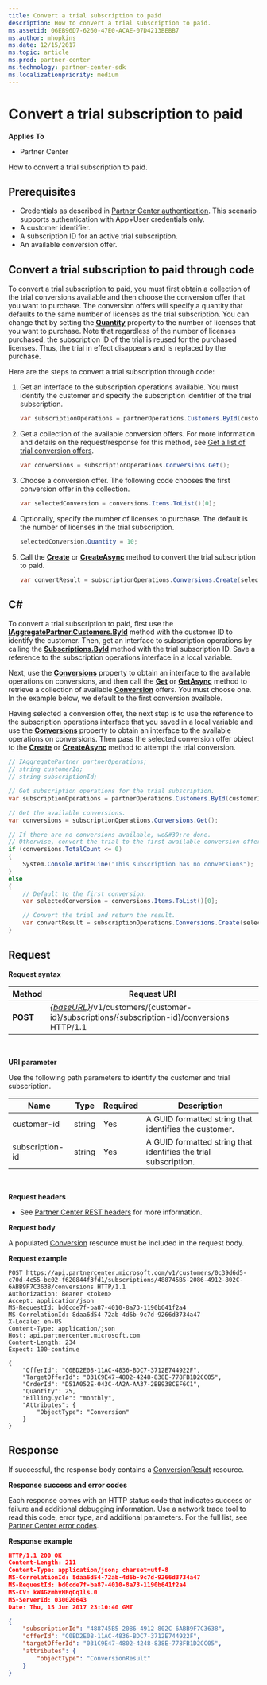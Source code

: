 ```yaml
---
title: Convert a trial subscription to paid
description: How to convert a trial subscription to paid.
ms.assetid: 06EB96D7-6260-47E0-ACAE-07D4213BEBB7
ms.author: mhopkins
ms.date: 12/15/2017
ms.topic: article
ms.prod: partner-center
ms.technology: partner-center-sdk
ms.localizationpriority: medium
---
```


# Convert a trial subscription to paid


**Applies To**

-   Partner Center

How to convert a trial subscription to paid.

## <span id="Prerequisites"></span><span id="prerequisites"></span><span id="PREREQUISITES"></span>Prerequisites


-   Credentials as described in [Partner Center authentication](partner-center-authentication.md). This scenario supports authentication with App+User credentials only.
-   A customer identifier.
-   A subscription ID for an active trial subscription.
-   An available conversion offer.

## <span id="Convert_a_trial_subscription_to_paid_through_code"></span><span id="convert_a_trial_subscription_to_paid_through_code"></span><span id="CONVERT_A_TRIAL_SUBSCRIPTION_TO_PAID_THROUGH_CODE"></span>Convert a trial subscription to paid through code


To convert a trial subscription to paid, you must first obtain a collection of the trial conversions available and then choose the conversion offer that you want to purchase. The conversion offers will specify a quantity that defaults to the same number of licenses as the trial subscription. You can change that by setting the [**Quantity**](https://docs.microsoft.com/dotnet/api/microsoft.store.partnercenter.models.subscriptions.conversion.quantity) property to the number of licenses that you want to purchase. Note that regardless of the number of licenses purchased, the subscription ID of the trial is reused for the purchased licenses. Thus, the trial in effect disappears and is replaced by the purchase.

Here are the steps to convert a trial subscription through code:

1.  Get an interface to the subscription operations available. You must identify the customer and specify the subscription identifier of the trial subscription.
    ``` csharp
    var subscriptionOperations = partnerOperations.Customers.ById(customerId).Subscriptions.ById(subscriptionId);
    ```

2.  Get a collection of the available conversion offers. For more information and details on the request/response for this method, see [Get a list of trial conversion offers](get-a-list-of-trial-conversion-offers.md).
    ``` csharp
    var conversions = subscriptionOperations.Conversions.Get();
    ```

3.  Choose a conversion offer. The following code chooses the first conversion offer in the collection.
    ``` csharp
    var selectedConversion = conversions.Items.ToList()[0];
    ```

4.  Optionally, specify the number of licenses to purchase. The default is the number of licenses in the trial subscription.
    ``` csharp
    selectedConversion.Quantity = 10;
    ```

5.  Call the [**Create**](https://docs.microsoft.com/dotnet/api/microsoft.store.partnercenter.subscriptions.isubscriptionupgradecollection.create) or [**CreateAsync**](https://docs.microsoft.com/dotnet/api/microsoft.store.partnercenter.subscriptions.isubscriptionupgradecollection.createasync) method to convert the trial subscription to paid.
    ``` csharp
    var convertResult = subscriptionOperations.Conversions.Create(selectedConversion);
    ```

## <span id="C_"></span><span id="c_"></span>C#


To convert a trial subscription to paid, first use the [**IAggregatePartner.Customers.ById**](https://docs.microsoft.com/dotnet/api/microsoft.store.partnercenter.customers.icustomercollection.byid) method with the customer ID to identify the customer. Then, get an interface to subscription operations by calling the [**Subscriptions.ById**](https://docs.microsoft.com/dotnet/api/microsoft.store.partnercenter.customerusers.icustomerusercollection.byid) method with the trial subscription ID. Save a reference to the subscription operations interface in a local variable.

Next, use the [**Conversions**](https://docs.microsoft.com/dotnet/api/microsoft.store.partnercenter.subscriptions.isubscription.conversions) property to obtain an interface to the available operations on conversions, and then call the [**Get**](https://docs.microsoft.com/dotnet/api/microsoft.store.partnercenter.subscriptions.isubscriptionconversioncollection.get) or [**GetAsync**](https://docs.microsoft.com/dotnet/api/microsoft.store.partnercenter.subscriptions.isubscriptionconversioncollection.getasync) method to retrieve a collection of available [**Conversion**](https://docs.microsoft.com/dotnet/api/microsoft.store.partnercenter.models.subscriptions.conversion) offers. You must choose one. In the example below, we default to the first conversion available.

Having selected a conversion offer, the next step is to use the reference to the subscription operations interface that you saved in a local variable and use the [**Conversions**](https://docs.microsoft.com/dotnet/api/microsoft.store.partnercenter.subscriptions.isubscription.conversions) property to obtain an interface to the available operations on conversions. Then pass the selected conversion offer object to the [**Create**](https://docs.microsoft.com/dotnet/api/microsoft.store.partnercenter.subscriptions.isubscriptionupgradecollection.create) or [**CreateAsync**](https://docs.microsoft.com/dotnet/api/microsoft.store.partnercenter.subscriptions.isubscriptionupgradecollection.createasync) method to attempt the trial conversion.

``` csharp
// IAggregatePartner partnerOperations;
// string customerId;
// string subscriptionId; 

// Get subscription operations for the trial subscription.
var subscriptionOperations = partnerOperations.Customers.ById(customerId).Subscriptions.ById(subscriptionId);

// Get the available conversions.
var conversions = subscriptionOperations.Conversions.Get();

// If there are no conversions available, we&#39;re done. 
// Otherwise, convert the trial to the first available conversion offer.
if (conversions.TotalCount <= 0)
{
    System.Console.WriteLine("This subscription has no conversions");
}
else
{
    // Default to the first conversion.
    var selectedConversion = conversions.Items.ToList()[0];

    // Convert the trial and return the result.
    var convertResult = subscriptionOperations.Conversions.Create(selectedConversion);
}
```

## <span id="_Request"></span><span id="_request"></span><span id="_REQUEST"></span> Request


**Request syntax**

| Method   | Request URI                                                                                                                 |
|----------|-----------------------------------------------------------------------------------------------------------------------------|
| **POST** | [*{baseURL}*](partner-center-rest-urls.md)/v1/customers/{customer-id}/subscriptions/{subscription-id}/conversions HTTP/1.1 |

 

**URI parameter**

Use the following path parameters to identify the customer and trial subscription.

| Name            | Type   | Required | Description                                                     |
|-----------------|--------|----------|-----------------------------------------------------------------|
| customer-id     | string | Yes      | A GUID formatted string that identifies the customer.           |
| subscription-id | string | Yes      | A GUID formatted string that identifies the trial subscription. |

 

**Request headers**

-   See [Partner Center REST headers](headers.md) for more information.

**Request body**

A populated [Conversion](conversions.md#conversion) resource must be included in the request body.

**Request example**

```http
POST https://api.partnercenter.microsoft.com/v1/customers/0c39d6d5-c70d-4c55-bc02-f620844f3fd1/subscriptions/488745B5-2086-4912-802C-6ABB9F7C3638/conversions HTTP/1.1
Authorization: Bearer <token>
Accept: application/json
MS-RequestId: bd0cde7f-ba87-4010-8a73-1190b641f2a4
MS-CorrelationId: 8daa6d54-72ab-4d6b-9c7d-9266d3734a47
X-Locale: en-US
Content-Type: application/json
Host: api.partnercenter.microsoft.com
Content-Length: 234
Expect: 100-continue

{
    "OfferId": "C0BD2E08-11AC-4836-BDC7-3712E744922F",
    "TargetOfferId": "031C9E47-4802-4248-838E-778FB1D2CC05",
    "OrderId": "D51A052E-043C-4A2A-AA37-2BB938CEF6C1",
    "Quantity": 25,
    "BillingCycle": "monthly",
    "Attributes": {
        "ObjectType": "Conversion"
    }
}
```

## <span id="_Response"></span><span id="_response"></span><span id="_RESPONSE"></span> Response


If successful, the response body contains a [ConversionResult](conversions.md#conversionresult) resource.

**Response success and error codes**

Each response comes with an HTTP status code that indicates success or failure and additional debugging information. Use a network trace tool to read this code, error type, and additional parameters. For the full list, see [Partner Center error codes](error-codes.md).

**Response example**

``` json
HTTP/1.1 200 OK
Content-Length: 211
Content-Type: application/json; charset=utf-8
MS-CorrelationId: 8daa6d54-72ab-4d6b-9c7d-9266d3734a47
MS-RequestId: bd0cde7f-ba87-4010-8a73-1190b641f2a4
MS-CV: kW4GzmhvHEqCq1ls.0
MS-ServerId: 030020643
Date: Thu, 15 Jun 2017 23:10:40 GMT

﻿{
    "subscriptionId": "488745B5-2086-4912-802C-6ABB9F7C3638",
    "offerId": "C0BD2E08-11AC-4836-BDC7-3712E744922F",
    "targetOfferId": "031C9E47-4802-4248-838E-778FB1D2CC05",
    "attributes": {
        "objectType": "ConversionResult"
    }
}
```

 

 




